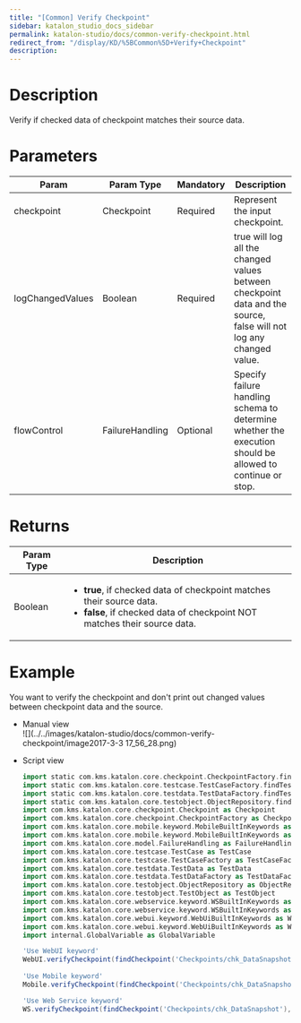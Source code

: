 ```yaml
---
title: "[Common] Verify Checkpoint" 
sidebar: katalon_studio_docs_sidebar
permalink: katalon-studio/docs/common-verify-checkpoint.html 
redirect_from: "/display/KD/%5BCommon%5D+Verify+Checkpoint" 
description: 
---
```

Description  
=============

Verify if checked data of checkpoint matches their source data.

Parameters  
============

<table><thead><tr><th>Param</th><th>Param Type</th><th>Mandatory</th><th>Description</th></tr></thead><tbody><tr><td><span>checkpoint</span></td><td><span>Checkpoint</span></td><td><span>Required</span></td><td><span>Represent the input checkpoint.</span></td></tr><tr><td><span>logChangedValues</span></td><td><span>Boolean</span></td><td><span>Required</span></td><td><span>true will log all the changed values between checkpoint data and the source, false will not log any changed value.</span></td></tr><tr><td><span>flowControl</span></td><td><span>FailureHandling</span></td><td><span>Optional</span></td><td><span>Spec</span><span>ify </span><a>failure handling</a><span> schema to determine whether the execution should be allowed to continue or stop.</span></td></tr></tbody></table>

Returns
=======

<table><thead><tr><th>Param Type</th><th>Description</th></tr></thead><tbody><tr><td><span>Boolean</span></td><td><ul><li><span><strong>true</strong>, if checked data of checkpoint matches their source data.</span></li><li><span><strong>false</strong>, if checked data of checkpoint NOT matches their source data.</span></li></ul></td></tr></tbody></table>

Example 
========

You want to verify the checkpoint and don't print out changed values between checkpoint data and the source.

*   Manual view    
    ![](../../images/katalon-studio/docs/common-verify-checkpoint/image2017-3-3 17_56_28.png)
*   Script view 
    
    ```groovy
    import static com.kms.katalon.core.checkpoint.CheckpointFactory.findCheckpoint
    import static com.kms.katalon.core.testcase.TestCaseFactory.findTestCase
    import static com.kms.katalon.core.testdata.TestDataFactory.findTestData
    import static com.kms.katalon.core.testobject.ObjectRepository.findTestObject
    import com.kms.katalon.core.checkpoint.Checkpoint as Checkpoint
    import com.kms.katalon.core.checkpoint.CheckpointFactory as CheckpointFactory
    import com.kms.katalon.core.mobile.keyword.MobileBuiltInKeywords as MobileBuiltInKeywords
    import com.kms.katalon.core.mobile.keyword.MobileBuiltInKeywords as Mobile
    import com.kms.katalon.core.model.FailureHandling as FailureHandling
    import com.kms.katalon.core.testcase.TestCase as TestCase
    import com.kms.katalon.core.testcase.TestCaseFactory as TestCaseFactory
    import com.kms.katalon.core.testdata.TestData as TestData
    import com.kms.katalon.core.testdata.TestDataFactory as TestDataFactory
    import com.kms.katalon.core.testobject.ObjectRepository as ObjectRepository
    import com.kms.katalon.core.testobject.TestObject as TestObject
    import com.kms.katalon.core.webservice.keyword.WSBuiltInKeywords as WSBuiltInKeywords
    import com.kms.katalon.core.webservice.keyword.WSBuiltInKeywords as WS
    import com.kms.katalon.core.webui.keyword.WebUiBuiltInKeywords as WebUiBuiltInKeywords
    import com.kms.katalon.core.webui.keyword.WebUiBuiltInKeywords as WebUI
    import internal.GlobalVariable as GlobalVariable
    
    'Use WebUI keyword'
    WebUI.verifyCheckpoint(findCheckpoint('Checkpoints/chk_DataSnapshot'), false)
     
    'Use Mobile keyword'
    Mobile.verifyCheckpoint(findCheckpoint('Checkpoints/chk_DataSnapshot'), false)
    
    'Use Web Service keyword'
    WS.verifyCheckpoint(findCheckpoint('Checkpoints/chk_DataSnapshot'), false)
    
    ```